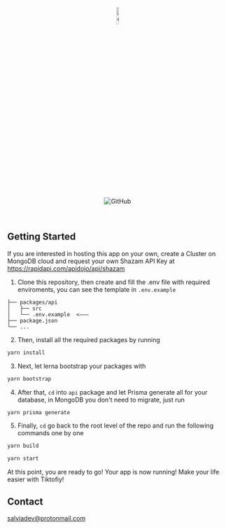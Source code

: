 <br />
<br />

<p align="center">
    <img src="https://i.imgur.com/tFTpps9.png" alt="easybase logo black" width="10%">
</p>

<br />

<p align="center">
  <img alt="GitHub" src="https://img.shields.io/github/license/salvia-dev/tiktofiy">
</p>

<br />

## Getting Started

If you are interested in hosting this app on your own, create a Cluster on MongoDB cloud and request your own Shazam API Key at https://rapidapi.com/apidojo/api/shazam

1. Clone this repository, then create and fill the .env file with required enviroments, you can see the template in `.env.example`

```
├── packages/api
│   ├── src
│   └── .env.example  <–––
├── package.json
└── ...
```

2. Then, install all the required packages by running

```bash
yarn install
```

3. Next, let lerna bootstrap your packages with

```bash
yarn bootstrap
```

4. After that, `cd` into `api` package and let Prisma generate all for your database, in MongoDB you don't need to migrate, just run

```bash
yarn prisma generate
```

5. Finally, `cd` go back to the root level of the repo and run the following commands one by one

```bash
yarn build
```

```bash
yarn start
```

At this point, you are ready to go! Your app is now running! Make your life easier with Tiktofiy!

<!-- CONTACT -->

## Contact

salviadev@protonmail.com

